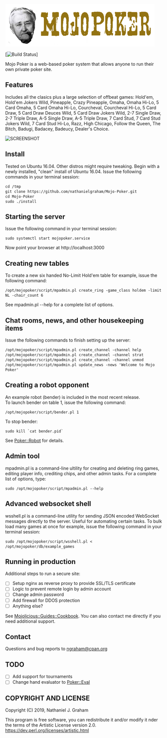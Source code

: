![Mojo Poker Logo](/mojopoker-1.0.0/public/img/logo.png)

[![Build Status](https://api.travis-ci.org/nathanielgraham/Mojo-Poker.svg?branch=master)]

Mojo Poker is a web-based poker system that allows anyone to run their own private poker site.

## Features
Includes all the clasics plus a large selection of offbeat games: 
Hold'em, Hold'em Jokers Wild, Pineapple, Crazy Pineapple, Omaha, Omaha Hi-Lo, 5 Card Omaha, 5 Card Omaha Hi-Lo, Courcheval, Courcheval Hi-Lo, 5 Card Draw, 5 Card Draw Deuces Wild, 5 Card Draw Jokers Wild, 2-7 Single Draw, 2-7 Triple Draw, A-5 Single Draw, A-5 Triple Draw, 7 Card Stud, 7 Card Stud Jokers Wild, 7 Card Stud Hi-Lo, Razz, High Chicago, Follow the Queen, The Bitch, Badugi, Badacey, Badeucy, Dealer's Choice.

![SCREENSHOT](https://github.com/mojopoker/Mojo-Poker/blob/master/SCREENSHOT.png)

## Install
Tested on Ubuntu 16.04. Other distros might require tweaking.
Begin with a newly installed, "clean" install of Ubuntu 16.04.
Issue the following commands in your terminal session:

    cd /tmp
    git clone https://github.com/nathanielgraham/Mojo-Poker.git
    cd Mojo-Poker
    sudo ./install

## Starting the server
Issue the following command in your terminal session:

    sudo systemctl start mojopoker.service

Now point your browser at http://localhost:3000

## Creating new tables
To create a new six handed No-Limit Hold'em table for example, issue the following command:

    /opt/mojopoker/script/mpadmin.pl create_ring -game_class holdem -limit NL -chair_count 6

See mpadmin.pl --help for a complete list of options. 

## Chat rooms, news, and other housekeeping items
Issue the following commands to finish setting up the server:

    /opt/mojopoker/script/mpadmin.pl create_channel -channel help
    /opt/mojopoker/script/mpadmin.pl create_channel -channel strat
    /opt/mojopoker/script/mpadmin.pl create_channel -channel unmod
    /opt/mojopoker/script/mpadmin.pl update_news -news 'Welcome to Mojo Poker'

##  Creating a robot opponent
An example robot (bender) is included in the most recent release.  
To launch bender on table 1, issue the following command:

    /opt/mojopoker/script/bender.pl 1

To stop bender:

    sudo kill `cat bender.pid`

See [Poker::Robot](https://metacpan.org/pod/Poker::Robot) for details. 

## Admin tool
mpadmin.pl is a command-line ultility for creating and deleting ring games, editing player info, crediting chips, and other admin tasks.  For a complete list of options, type:

    sudo /opt/mojopoker/script/mpadmin.pl --help 

## Advanced websocket shell
wsshell.pl is a command-line utility for sending JSON encoded WebSocket messages directly to the server. Useful for automating certain tasks. To bulk load many games at once for example, issue the following command in your terminal session:

    sudo /opt/mojopoker/script/wsshell.pl < /opt/mojopoker/db/example_games

## Running in production
Additional steps to run a secure site:
- [ ] Setup nginx as reverse proxy to provide SSL/TLS certificate
- [ ] Logic to prevent remote login by admin account
- [ ] Change admin password
- [ ] Add firewall for DDOS protection
- [ ] Anything else? 

See [Mojolicious::Guides::Cookbook](https://metacpan.org/pod/distribution/Mojolicious/lib/Mojolicious/Guides/Cookbook.pod). You can also contact me directly if you need additional support.

## Contact
Questions and bug reports to ngraham@cpan.org

## TODO 
- [ ] Add support for tournaments
- [ ] Change hand evaluator to [Poker::Eval](https://metacpan.org/pod/Poker::Eval)

## COPYRIGHT AND LICENSE
Copyright (C) 2019, Nathaniel J. Graham

This program is free software, you can redistribute it and/or modify it
nder the terms of the Artistic License version 2.0.
https://dev.perl.org/licenses/artistic.html
